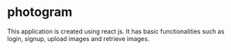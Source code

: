 # photogram
This application is created using react js. It has basic functionalities such as login, signup, upload images and retrieve images. 
